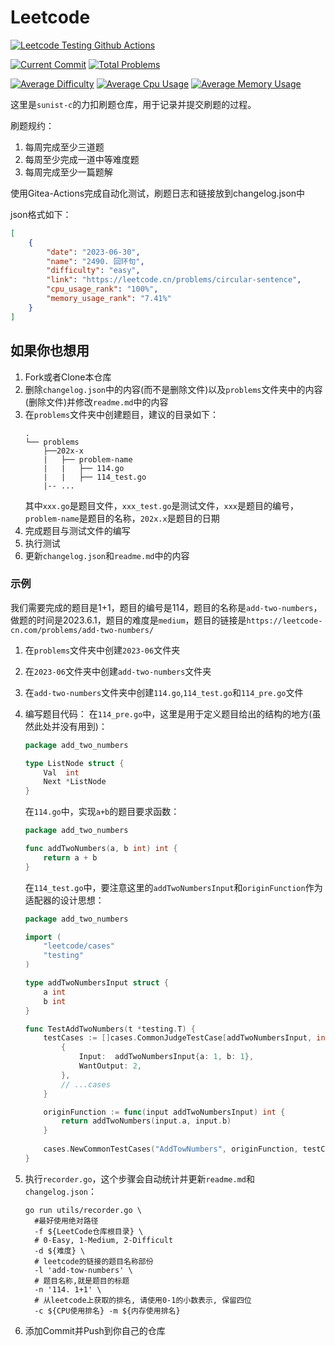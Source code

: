 # Leetcode

[![Leetcode Testing Github Actions](https://github.com/sunist-c/LeetCode/actions/workflows/testing.yml/badge.svg)](https://github.com/sunist-c/LeetCode/actions/workflows/testing.yml)

[![Current Commit](https://img.shields.io/badge/2023.8.28-last_commit-blue)](https://studio.sunist.work/sunist-c/leetcode)
[![Total Problems](https://img.shields.io/badge/51+_problems-8A2BE2)](https://studio.sunist.work/sunist-c/leetcode)

[![Average Difficulty](https://img.shields.io/badge/difficulty-1.7848-lightyellow)](https://studio.sunist.work/sunist-c/leetcode)
[![Average Cpu Usage](https://img.shields.io/badge/cpu_usage_rank-83.20%25-lightgreen)](https://studio.sunist.work/sunist-c/leetcode)
[![Average Memory Usage](https://img.shields.io/badge/memory_usage_rank-67.88%25-lightgreen)](https://studio.sunist.work/sunist-c/leetcode)

这里是`sunist-c`的力扣刷题仓库，用于记录并提交刷题的过程。

刷题规约：

1. 每周完成至少三道题
2. 每周至少完成一道中等难度题
3. 每周完成至少一篇题解

使用Gitea-Actions完成自动化测试，刷题日志和链接放到changelog.json中

json格式如下：

```json
[
	{
		"date": "2023-06-30",
		"name": "2490. 回环句",
		"difficulty": "easy",
		"link": "https://leetcode.cn/problems/circular-sentence",
		"cpu_usage_rank": "100%",
		"memory_usage_rank": "7.41%"
	}
]
```

## 如果你也想用

1. Fork或者Clone本仓库
2. 删除`changelog.json`中的内容(而不是删除文件)以及`problems`文件夹中的内容(删除文件)并修改`readme.md`中的内容
3. 在`problems`文件夹中创建题目，建议的目录如下：
    ```text
    .
    └── problems
        ├──202x-x
        |   ├── problem-name
        |   |   ├── 114.go
        |   |   ├── 114_test.go
        |-- ...
    ```
    其中`xxx.go`是题目文件，`xxx_test.go`是测试文件，`xxx`是题目的编号，`problem-name`是题目的名称，`202x.x`是题目的日期
4. 完成题目与测试文件的编写
5. 执行测试
6. 更新`changelog.json`和`readme.md`中的内容

### 示例

我们需要完成的题目是1+1，题目的编号是114，题目的名称是`add-two-numbers`，做题的时间是2023.6.1，题目的难度是`medium`，题目的链接是`https://leetcode-cn.com/problems/add-two-numbers/`

1. 在`problems`文件夹中创建`2023-06`文件夹
2. 在`2023-06`文件夹中创建`add-two-numbers`文件夹
3. 在`add-two-numbers`文件夹中创建`114.go`,`114_test.go`和`114_pre.go`文件
4. 编写题目代码：
    在`114_pre.go`中，这里是用于定义题目给出的结构的地方(虽然此处并没有用到)：
    ```go
    package add_two_numbers
    
    type ListNode struct {
        Val  int
        Next *ListNode
    }
    ```
    
    在`114.go`中，实现`a+b`的题目要求函数：
    ```go
    package add_two_numbers
    
    func addTwoNumbers(a, b int) int {
        return a + b
    }
    ```
    
    在`114_test.go`中，要注意这里的`addTwoNumbersInput`和`originFunction`作为适配器的设计思想：
    
    ```go
    package add_two_numbers
    
    import (
        "leetcode/cases"
        "testing"
    )
   
    type addTwoNumbersInput struct {
        a int
        b int
    }
    
    func TestAddTwoNumbers(t *testing.T) {
        testCases := []cases.CommonJudgeTestCase[addTwoNumbersInput, int]{
            {
                Input:  addTwoNumbersInput{a: 1, b: 1},
                WantOutput: 2,
            },
            // ...cases
        }
   
        originFunction := func(input addTwoNumbersInput) int {
            return addTwoNumbers(input.a, input.b)
        }
        
        cases.NewCommonTestCases("AddTowNumbers", originFunction, testCases...).Run(t)
    }
    ```
5. 执行`recorder.go`，这个步骤会自动统计并更新`readme.md`和`changelog.json`：
    ```shell
    go run utils/recorder.go \
      #最好使用绝对路径 
      -f ${LeetCode仓库根目录} \ 
      # 0-Easy, 1-Medium, 2-Difficult
      -d ${难度} \ 
      # leetcode的链接的题目名称部份
      -l 'add-tow-numbers' \ 
      # 题目名称,就是题目的标题
      -n '114. 1+1' \ 
      # 从leetcode上获取的排名, 请使用0-1的小数表示, 保留四位
      -c ${CPU使用排名} -m ${内存使用排名} 
    ```
6. 添加Commit并Push到你自己的仓库 